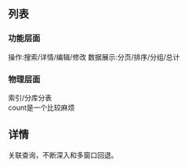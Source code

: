 
## 列表

### 功能层面

操作:搜索/详情/编辑/修改
数据展示:分页/排序/分组/总计

### 物理层面

索引/分库分表  
count是一个比较麻烦  

## 详情

关联查询，不断深入和多窗口回退。  

